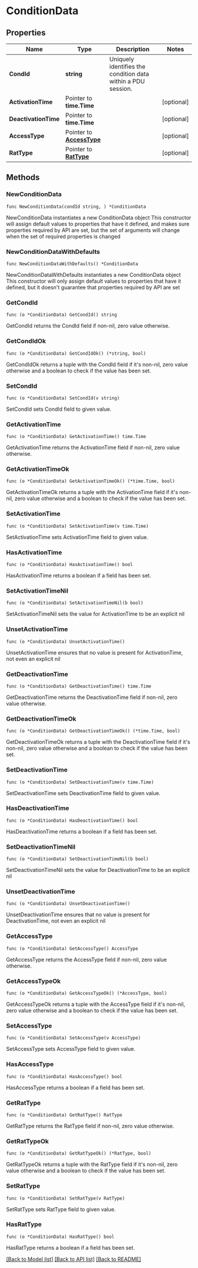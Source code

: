 # ConditionData

## Properties

Name | Type | Description | Notes
------------ | ------------- | ------------- | -------------
**CondId** | **string** | Uniquely identifies the condition data within a PDU session. | 
**ActivationTime** | Pointer to **time.Time** |  | [optional] 
**DeactivationTime** | Pointer to **time.Time** |  | [optional] 
**AccessType** | Pointer to [**AccessType**](AccessType.md) |  | [optional] 
**RatType** | Pointer to [**RatType**](RatType.md) |  | [optional] 

## Methods

### NewConditionData

`func NewConditionData(condId string, ) *ConditionData`

NewConditionData instantiates a new ConditionData object
This constructor will assign default values to properties that have it defined,
and makes sure properties required by API are set, but the set of arguments
will change when the set of required properties is changed

### NewConditionDataWithDefaults

`func NewConditionDataWithDefaults() *ConditionData`

NewConditionDataWithDefaults instantiates a new ConditionData object
This constructor will only assign default values to properties that have it defined,
but it doesn't guarantee that properties required by API are set

### GetCondId

`func (o *ConditionData) GetCondId() string`

GetCondId returns the CondId field if non-nil, zero value otherwise.

### GetCondIdOk

`func (o *ConditionData) GetCondIdOk() (*string, bool)`

GetCondIdOk returns a tuple with the CondId field if it's non-nil, zero value otherwise
and a boolean to check if the value has been set.

### SetCondId

`func (o *ConditionData) SetCondId(v string)`

SetCondId sets CondId field to given value.


### GetActivationTime

`func (o *ConditionData) GetActivationTime() time.Time`

GetActivationTime returns the ActivationTime field if non-nil, zero value otherwise.

### GetActivationTimeOk

`func (o *ConditionData) GetActivationTimeOk() (*time.Time, bool)`

GetActivationTimeOk returns a tuple with the ActivationTime field if it's non-nil, zero value otherwise
and a boolean to check if the value has been set.

### SetActivationTime

`func (o *ConditionData) SetActivationTime(v time.Time)`

SetActivationTime sets ActivationTime field to given value.

### HasActivationTime

`func (o *ConditionData) HasActivationTime() bool`

HasActivationTime returns a boolean if a field has been set.

### SetActivationTimeNil

`func (o *ConditionData) SetActivationTimeNil(b bool)`

 SetActivationTimeNil sets the value for ActivationTime to be an explicit nil

### UnsetActivationTime
`func (o *ConditionData) UnsetActivationTime()`

UnsetActivationTime ensures that no value is present for ActivationTime, not even an explicit nil
### GetDeactivationTime

`func (o *ConditionData) GetDeactivationTime() time.Time`

GetDeactivationTime returns the DeactivationTime field if non-nil, zero value otherwise.

### GetDeactivationTimeOk

`func (o *ConditionData) GetDeactivationTimeOk() (*time.Time, bool)`

GetDeactivationTimeOk returns a tuple with the DeactivationTime field if it's non-nil, zero value otherwise
and a boolean to check if the value has been set.

### SetDeactivationTime

`func (o *ConditionData) SetDeactivationTime(v time.Time)`

SetDeactivationTime sets DeactivationTime field to given value.

### HasDeactivationTime

`func (o *ConditionData) HasDeactivationTime() bool`

HasDeactivationTime returns a boolean if a field has been set.

### SetDeactivationTimeNil

`func (o *ConditionData) SetDeactivationTimeNil(b bool)`

 SetDeactivationTimeNil sets the value for DeactivationTime to be an explicit nil

### UnsetDeactivationTime
`func (o *ConditionData) UnsetDeactivationTime()`

UnsetDeactivationTime ensures that no value is present for DeactivationTime, not even an explicit nil
### GetAccessType

`func (o *ConditionData) GetAccessType() AccessType`

GetAccessType returns the AccessType field if non-nil, zero value otherwise.

### GetAccessTypeOk

`func (o *ConditionData) GetAccessTypeOk() (*AccessType, bool)`

GetAccessTypeOk returns a tuple with the AccessType field if it's non-nil, zero value otherwise
and a boolean to check if the value has been set.

### SetAccessType

`func (o *ConditionData) SetAccessType(v AccessType)`

SetAccessType sets AccessType field to given value.

### HasAccessType

`func (o *ConditionData) HasAccessType() bool`

HasAccessType returns a boolean if a field has been set.

### GetRatType

`func (o *ConditionData) GetRatType() RatType`

GetRatType returns the RatType field if non-nil, zero value otherwise.

### GetRatTypeOk

`func (o *ConditionData) GetRatTypeOk() (*RatType, bool)`

GetRatTypeOk returns a tuple with the RatType field if it's non-nil, zero value otherwise
and a boolean to check if the value has been set.

### SetRatType

`func (o *ConditionData) SetRatType(v RatType)`

SetRatType sets RatType field to given value.

### HasRatType

`func (o *ConditionData) HasRatType() bool`

HasRatType returns a boolean if a field has been set.


[[Back to Model list]](../README.md#documentation-for-models) [[Back to API list]](../README.md#documentation-for-api-endpoints) [[Back to README]](../README.md)


